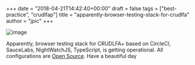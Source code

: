 +++
date = "2018-04-21T14:42:40+00:00"
draft = false
tags = ["best-practice", "crudlfap"]
title = "apparently-browser-testing-stack-for-crudlfa"
author = "jpic"
+++

![image](/img/2018-04-21-apparently-browser-testing-stack-for-crudlfa/5eef62db70aa8ab583399870e56daa27d6493eb380060c0163398c0691fb3b07.png)

Apparently, browser testing stack for CRUDLFA+ based on CircleCI, SauceLabs, NightWatchJS, TypeScript, is getting operational. All configurations are [Open Source](https://github.com/yourlabs/crudlfap). Have a beautiful day
